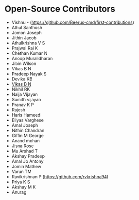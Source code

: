 # Open-Source Contributors

* Vishnu - (https://github.com/Beerus-cmd/first-contributions)
* Athul Santhosh
* Jomon Joseph
* Jithin Jacob
* Athulkrishna V S
* Prajwal Rai K
* Chethan Kumar N
* Anoop Muralidharan
* Jibin Wilson
* Vikas B N
* Pradeep Nayak S
* Devika KB
* [Vikas B N](https://github.com/vikasarikady/first-contributions)
* Nikhil RK
* Naija Vijayan
* Sumith vijayan
* Pranav K P
* Rajesh
* Haris Hameed
* Eliyas Varghese
* Amal Joseph
* Nithin Chandran
* Giffin M George
* Anand mohan
* Jisna Rose
* Mu Arshad T
* Akshay Pradeep
* Amal Jo Antony
* Jomin Mathew
* Varun TM
* Ravikrishnan P (https://github.com/rvkrishna94)
* Priya K S
* Akshay M K
* Anurag
